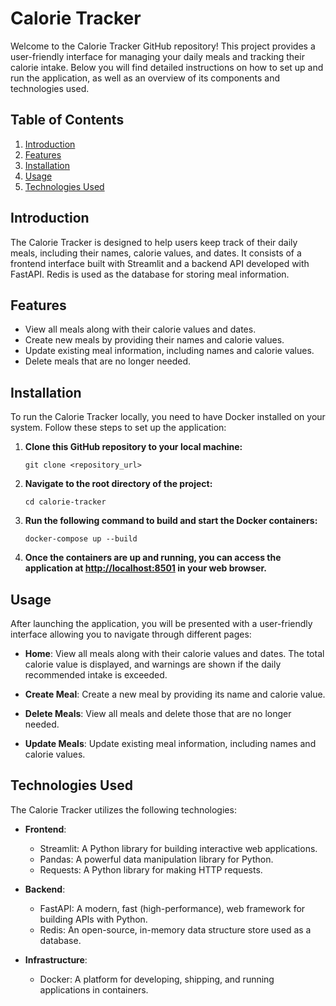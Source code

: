 # Calorie Tracker

Welcome to the Calorie Tracker GitHub repository! This project provides a user-friendly interface for managing your daily meals and tracking their calorie intake. Below you will find detailed instructions on how to set up and run the application, as well as an overview of its components and technologies used.

## Table of Contents

1. [Introduction](#introduction)
2. [Features](#features)
3. [Installation](#installation)
4. [Usage](#usage)
5. [Technologies Used](#technologies-used)

## Introduction

The Calorie Tracker is designed to help users keep track of their daily meals, including their names, calorie values, and dates. It consists of a frontend interface built with Streamlit and a backend API developed with FastAPI. Redis is used as the database for storing meal information.

## Features

- View all meals along with their calorie values and dates.
- Create new meals by providing their names and calorie values.
- Update existing meal information, including names and calorie values.
- Delete meals that are no longer needed.

## Installation

To run the Calorie Tracker locally, you need to have Docker installed on your system. Follow these steps to set up the application:

1. **Clone this GitHub repository to your local machine:**

    ```
    git clone <repository_url>
    ```

2. **Navigate to the root directory of the project:**

    ```
    cd calorie-tracker
    ```

3. **Run the following command to build and start the Docker containers:**

    ```
    docker-compose up --build
    ```

4. **Once the containers are up and running, you can access the application at [http://localhost:8501](http://localhost:8501) in your web browser.**

## Usage

After launching the application, you will be presented with a user-friendly interface allowing you to navigate through different pages:

- **Home**: View all meals along with their calorie values and dates. The total calorie value is displayed, and warnings are shown if the daily recommended intake is exceeded.

- **Create Meal**: Create a new meal by providing its name and calorie value.

- **Delete Meals**: View all meals and delete those that are no longer needed.

- **Update Meals**: Update existing meal information, including names and calorie values.

## Technologies Used

The Calorie Tracker utilizes the following technologies:

- **Frontend**:
  - Streamlit: A Python library for building interactive web applications.
  - Pandas: A powerful data manipulation library for Python.
  - Requests: A Python library for making HTTP requests.

- **Backend**:
  - FastAPI: A modern, fast (high-performance), web framework for building APIs with Python.
  - Redis: An open-source, in-memory data structure store used as a database.

- **Infrastructure**:
  - Docker: A platform for developing, shipping, and running applications in containers.
